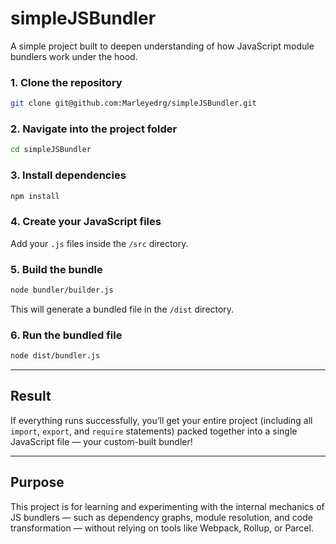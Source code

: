  # simpleJSBundler

A simple project built to deepen understanding of how JavaScript module bundlers work under the hood.
 
### 1. Clone the repository

```bash
git clone git@github.com:Marleyedrg/simpleJSBundler.git
````

### 2. Navigate into the project folder

```bash
cd simpleJSBundler
```

### 3. Install dependencies

```bash
npm install
```

### 4. Create your JavaScript files

Add your `.js` files inside the `/src` directory.

### 5. Build the bundle

```bash
node bundler/builder.js
```

This will generate a bundled file in the `/dist` directory.

### 6. Run the bundled file

```bash
node dist/bundler.js
```

---

## Result

If everything runs successfully, you’ll get your entire project (including all `import`, `export`, and `require` statements) packed together into a single JavaScript file — your custom-built bundler!

---

## Purpose

This project is for learning and experimenting with the internal mechanics of JS bundlers — such as dependency graphs, module resolution, and code transformation — without relying on tools like Webpack, Rollup, or Parcel.


